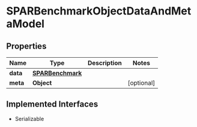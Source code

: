 

# SPARBenchmarkObjectDataAndMetaModel


## Properties

Name | Type | Description | Notes
------------ | ------------- | ------------- | -------------
**data** | [**SPARBenchmark**](SPARBenchmark.md) |  | 
**meta** | **Object** |  |  [optional]


## Implemented Interfaces

* Serializable


